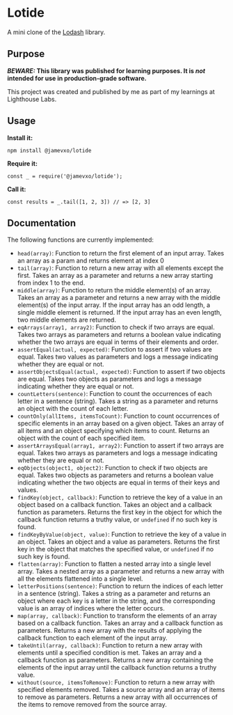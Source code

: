 # Lotide

A mini clone of the [Lodash](https://lodash.com) library.

## Purpose

**_BEWARE:_ This library was published for learning purposes. It is _not_ intended for use in production-grade software.**

This project was created and published by me as part of my learnings at Lighthouse Labs. 

## Usage

**Install it:**

`npm install @jamevxo/lotide`

**Require it:**

`const _ = require('@jamevxo/lotide');`

**Call it:**

`const results = _.tail([1, 2, 3]) // => [2, 3]`

## Documentation

The following functions are currently implemented:

* `head(array)`: Function to return the first element of an input array. Takes an array as a param and returns element at index 0
* `tail(array)`: Function to return a new array with all elements except the first. Takes an array as a parameter and returns a new array starting from index 1 to the end.
* `middle(array)`: Function to return the middle element(s) of an array. Takes an array as a parameter and returns a new array with the middle element(s) of the input array. If the input array has an odd length, a single middle element is returned. If the input array has an even length, two middle elements are returned.
* `eqArrays(array1, array2)`:  Function to check if two arrays are equal. Takes two arrays as parameters and returns a boolean value indicating whether the two arrays are equal in terms of their elements and order.
* `assertEqual(actual, expected)`: Function to assert if two values are equal. Takes two values as parameters and logs a message indicating whether they are equal or not.
* `assertObjectsEqual(actual, expected)`: Function to assert if two objects are equal. Takes two objects as parameters and logs a message indicating whether they are equal or not.
* `countLetters(sentence)`: Function to count the occurrences of each letter in a sentence (string). Takes a string as a parameter and returns an object with the count of each letter.
* `countOnly(allItems, itemsToCount)`: Function to count occurrences of specific elements in an array based on a given object. Takes an array of all items and an object specifying which items to count. Returns an object with the count of each specified item.
* `assertArraysEqual(array1, array2)`: Function to assert if two arrays are equal. Takes two arrays as parameters and logs a message indicating whether they are equal or not.
* `eqObjects(object1, object2)`: Function to check if two objects are equal. Takes two objects as parameters and returns a boolean value indicating whether the two objects are equal in terms of their keys and values.
* `findKey(object, callback)`: Function to retrieve the key of a value in an object based on a callback function. Takes an object and a callback function as parameters. Returns the first key in the object for which the callback function returns a truthy value, or `undefined` if no such key is found.
* `findKeyByValue(object, value)`: Function to retrieve the key of a value in an object. Takes an object and a value as parameters. Returns the first key in the object that matches the specified value, or `undefined` if no such key is found.
* `flatten(array)`: Function to flatten a nested array into a single level array. Takes a nested array as a parameter and returns a new array with all the elements flattened into a single level.
* `letterPositions(sentence)`: Function to return the indices of each letter in a sentence (string). Takes a string as a parameter and returns an object where each key is a letter in the string, and the corresponding value is an array of indices where the letter occurs.
* `map(array, callback)`: Function to transform the elements of an array based on a callback function. Takes an array and a callback function as parameters. Returns a new array with the results of applying the callback function to each element of the input array.
* `takeUntil(array, callback)`: Function to return a new array with elements until a specified condition is met. Takes an array and a callback function as parameters. Returns a new array containing the elements of the input array until the callback function returns a truthy value.
* `without(source, itemsToRemove)`: Function to return a new array with specified elements removed. Takes a source array and an array of items to remove as parameters. Returns a new array with all occurrences of the items to remove removed from the source array.
